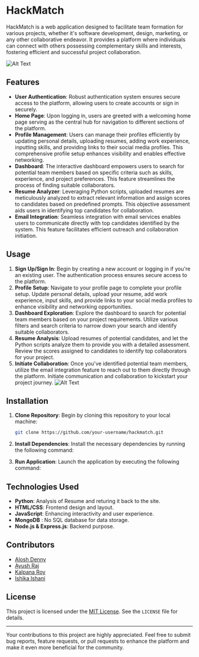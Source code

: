 # HackMatch

HackMatch is a web application designed to facilitate team formation for various projects, whether it's software development, design, marketing, or any other collaborative endeavor. It provides a platform where individuals can connect with others possessing complementary skills and interests, fostering efficient and successful project collaboration.


![Alt Text](https://i.imgur.com/h0TZXTN.png)

## Features

- **User Authentication**: Robust authentication system ensures secure access to the platform, allowing users to create accounts or sign in securely.
- **Home Page**: Upon logging in, users are greeted with a welcoming home page serving as the central hub for navigation to different sections of the platform.
- **Profile Management**: Users can manage their profiles efficiently by updating personal details, uploading resumes, adding work experience, inputting skills, and providing links to their social media profiles. This comprehensive profile setup enhances visibility and enables effective networking.
- **Dashboard**: The interactive dashboard empowers users to search for potential team members based on specific criteria such as skills, experience, and project preferences. This feature streamlines the process of finding suitable collaborators.
- **Resume Analyzer**: Leveraging Python scripts, uploaded resumes are meticulously analyzed to extract relevant information and assign scores to candidates based on predefined prompts. This objective assessment aids users in identifying top candidates for collaboration.
- **Email Integration**: Seamless integration with email services enables users to communicate directly with top candidates identified by the system. This feature facilitates efficient outreach and collaboration initiation.

## Usage

1. **Sign Up/Sign In**: Begin by creating a new account or logging in if you're an existing user. The authentication process ensures secure access to the platform.
2. **Profile Setup**: Navigate to your profile page to complete your profile setup. Update personal details, upload your resume, add work experience, input skills, and provide links to your social media profiles to enhance visibility and networking opportunities.
3. **Dashboard Exploration**: Explore the dashboard to search for potential team members based on your project requirements. Utilize various filters and search criteria to narrow down your search and identify suitable collaborators.
4. **Resume Analysis**: Upload resumes of potential candidates, and let the Python scripts analyze them to provide you with a detailed assessment. Review the scores assigned to candidates to identify top collaborators for your project.
5. **Initiate Collaboration**: Once you've identified potential team members, utilize the email integration feature to reach out to them directly through the platform. Initiate communication and collaboration to kickstart your project journey.
![Alt Text](https://i.imgur.com/inDaRt1.png)

## Installation

1. **Clone Repository**: Begin by cloning this repository to your local machine:

    ```bash
    git clone https://github.com/your-username/hackmatch.git
    ```

2. **Install Dependencies**: Install the necessary dependencies by running the following command:

3. **Run Application**: Launch the application by executing the following command:

## Technologies Used

- **Python**: Analysis of Resume and returing it back to the site.
- **HTML/CSS**: Frontend design and layout.
- **JavaScript**: Enhancing interactivity and user experience.
- **MongoDB** : No SQL database for data storage.
- **Node.js & Express.js**: Backend purpose.

## Contributors

- [Alosh Denny](https://github.com/aloshdenny)
- [Ayush Raj](https://github.com/ar1701)
- [Kalpana Roy](https://github.com/contributor2)
- [Ishika Ishani](https://github.com/ishani-1255)

## License

This project is licensed under the [MIT License](https://opensource.org/licenses/MIT). See the `LICENSE` file for details.

---

Your contributions to this project are highly appreciated. Feel free to submit bug reports, feature requests, or pull requests to enhance the platform and make it even more beneficial for the community.
